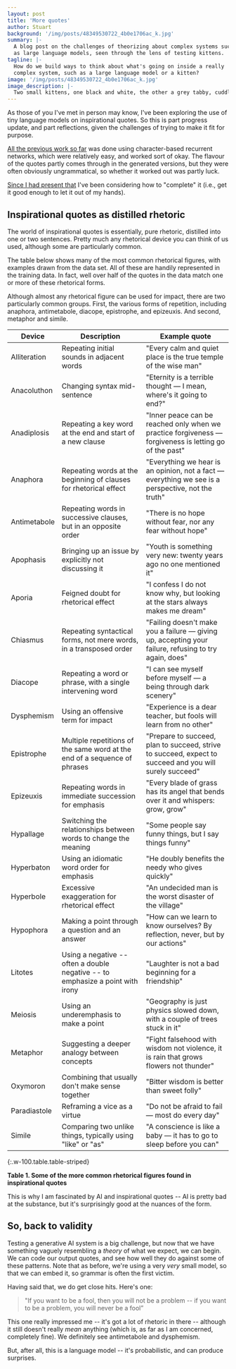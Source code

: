 ```yaml
---
layout: post
title: 'More quotes'
author: Stuart
background: '/img/posts/48349530722_4b0e1706ac_k.jpg'
summary: |-
  A blog post on the challenges of theorizing about complex systems such
  as large language models, seen through the lens of testing kittens.
tagline: |-
  How do we build ways to think about what's going on inside a really
  complex system, such as a large language model or a kitten?
image: '/img/posts/48349530722_4b0e1706ac_k.jpg'
image_description: |-
  Two small kittens, one black and white, the other a grey tabby, cuddling each other.
---
```


As those of you I've met in person may know, I've been exploring the use of
tiny language models on inspirational quotes. So this is part progress update, 
and part reflections, given the challenges of trying to make it fit for 
purpose.

[All the previous work so far](/) was done using character-based recurrent
networks, which were relatively easy, and worked sort of okay. The flavour of
the quotes partly comes through in the generated versions, but they were
often obviously ungrammatical, so whether it worked out was partly luck. 

[Since I had present that](/) I've been considering how to "complete" it
(i.e., get it good enough to let it out of my hands). 

## Inspirational quotes as distilled rhetoric

The world of inspirational quotes is essentially, pure rhetoric, distilled into
one or two sentences. Pretty much any rhetorical device you can think of us
used, although some are particularly common. 

The table below shows many of the most common rhetorical figures, with examples
drawn from the data set. All of these are handily represented in the training
data. In fact, well over half of the quotes in the data match one or more of
these rhetorical forms.

Although almost any rhetorical figure can be used for impact, there are two
particularly common groups. First, the various forms of repetition, including
anaphora, antimetabole, diacope, epistrophe, and epizeuxis. And second, metaphor
and simile. 


| Device          | Description         | Example quote            |
|---------------- | ------------------- | ------------------- | 
| Alliteration    | Repeating initial sounds in adjacent words | "Every calm and quiet place is the true temple of the wise man" |
| Anacoluthon     | Changing syntax mid-sentence               | "Eternity is a terrible thought &mdash; I mean, where's it going to end?" |
| Anadiplosis     | Repeating a key word at the end and start of a new clause | "Inner peace can be reached only when we practice forgiveness &mdash; forgiveness is letting go of the past" |
| Anaphora | Repeating words at the beginning of clauses for rhetorical effect | "Everything we hear is an opinion, not a fact &mdash; everything we see is a perspective, not the truth" |
| Antimetabole | Repeating words in successive clauses, but in an opposite order | "There is no hope without fear, nor any fear without hope" |
| Apophasis | Bringing up an issue by explicitly not discussing it |  "Youth is something very new: twenty years ago no one mentioned it" |
| Aporia | Feigned doubt for rhetorical effect | "I confess I do not know why, but looking at the stars always makes me dream" |
| Chiasmus | Repeating syntactical forms, not mere words, in a transposed order | "Failing doesn't make you a failure &mdash; giving up, accepting your failure, refusing to try again, does" |
| Diacope | Repeating a word or phrase, with a single intervening word | "I can see myself before myself &mdash; a being through dark scenery" |
| Dysphemism | Using an offensive term for impact | "Experience is a dear teacher, but fools will learn from no other" |
| Epistrophe | Multiple repetitions of the same word at the end of a sequence of phrases | "Prepare to succeed, plan to succeed, strive to succeed, expect to succeed and you will surely succeed" |
| Epizeuxis | Repeating words in immediate succession for emphasis | "Every blade of grass has its angel that bends over it and whispers: grow, grow" |
| Hypallage | Switching the relationships between words to change the meaning | "Some people say funny things, but I say things funny" |
| Hyperbaton | Using an idiomatic word order for emphasis | "He doubly benefits the needy who gives quickly" |
| Hyperbole | Excessive exaggeration for rhetorical effect | "An undecided man is the worst disaster of the village" |
| Hypophora | Making a point through a question and an answer | "How can we learn to know ourselves? By reflection, never, but by our actions" |
| Litotes | Using a negative -- often a double negative -- to emphasize a point with irony | "Laughter is not a bad beginning for a friendship" |
| Meiosis | Using an underemphasis to make a point | "Geography is just physics slowed down, with a couple of trees stuck in it" |
| Metaphor | Suggesting a deeper analogy between concepts | "Fight falsehood with wisdom not violence, it is rain that grows flowers not thunder" |
| Oxymoron | Combining that usually don't make sense together | "Bitter wisdom is better than sweet folly" |
| Paradiastole | Reframing a vice as a virtue | "Do not be afraid to fail &mdash; most do every day" |
| Simile | Comparing two unlike things, typically using "like" or "as" |  "A conscience is like a baby &mdash; it has to go to sleep before you can" |
{:.w-100.table.table-striped}

**Table 1. Some of the more common rhetorical figures found in inspirational quotes**

This is why I am fascinated by AI and inspirational quotes -- AI is pretty bad at the 
substance, but it's surprisingly good at the nuances of the form. 

## So, back to validity

Testing a generative AI system is a big challenge, but now that we have something
vaguely resembling a *theory* of what we expect, we can begin. We can code our
output quotes, and see how well they do against some of these patterns. Note that
as before, we're using a very *very* small model, so that we can embed it, so 
grammar is often the first victim. 

Having said that, we do get close hits. Here's one:

> "If you want to be a fool, then you will not be a problem -- if you want to be
> a problem, you will never be a fool”

This one really impressed me -- it's got a lot of rhetoric in there -- although
it still doesn't really *mean* anything (which is, as far as I am concerned,
completely fine). We definitely see antimetabole and dysphemism. 

But, after all, this is a language model -- it's probabilistic, and can produce
surprises. 